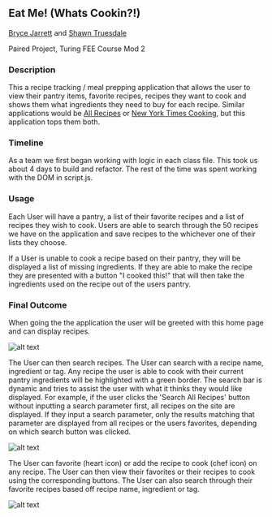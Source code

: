 ## Eat Me! (Whats Cookin?!)
[Bryce Jarrett](https://github.com/brycemara) and [Shawn Truesdale](https://github.com/Shawntru)

Paired Project, Turing FEE Course Mod 2

### Description
This a recipe tracking / meal prepping application that allows the user to view their pantry items, favorite recipes, recipes they want to cook and shows them what ingredients they need to buy for each recipe. Similar applications would be [All Recipes](https://www.allrecipes.com/) or [New York Times Cooking](https://cooking.nytimes.com/), but this application tops them both.

### Timeline
As a team we first began working with logic in each class file. This took us about 4 days to build and refactor. The rest of the time was spent working with the DOM in script.js.

### Usage
Each User will have a pantry, a list of their favorite recipes and a list of recipes they wish to cook. Users are able to search through the 50 recipes we have on the application and save recipes to the whichever one of their lists they choose.

If a User is unable to cook a recipe based on their pantry, they will be displayed a list of missing ingredients. If they are able to make the recipe they are presented with a button "I cooked this!" that will then take the ingredients used on the recipe out of the users pantry.


### Final Outcome
When going the the application the user will be greeted with this home page and can display recipes.

![alt text](https://media.giphy.com/media/aRwOXMpclFTRNCoNni/giphy.gif)


The User can then search recipes. The User can search with a recipe name, ingredient or tag. Any recipe the user is able to cook with their current pantry ingredients will be highlighted with a green border. The search bar is dynamic and tries to assist the user with what it thinks they would like displayed. For example, if the user clicks the 'Search All Recipes' button without inputting a search parameter first, all recipes on the site are displayed. If they input a search parameter, only the results matching that parameter are displayed from all recipes or the users favorites, depending on which search button was clicked.

![alt text](https://media.giphy.com/media/zSFYPbDufKHMoyIjrQ/giphy.gif)


The User can favorite (heart icon) or add the recipe to cook (chef icon) on any recipe. The User can then view their favorites or their recipes to cook using the corresponding buttons. The User can also search through their favorite recipes based off recipe name, ingredient or tag.

![alt text](https://media.giphy.com/media/3869TVfQmfpWAmHXUQ/giphy.gif)
